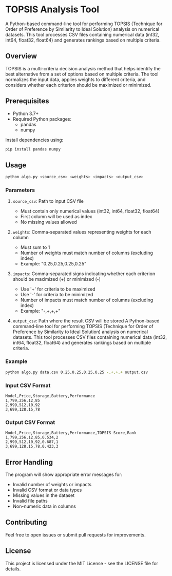 # TOPSIS Analysis Tool

A Python-based command-line tool for performing TOPSIS (Technique for Order of Preference by Similarity to Ideal Solution) analysis on numerical datasets. This tool processes CSV files containing numerical data (int32, int64, float32, float64) and generates rankings based on multiple criteria.

## Overview

TOPSIS is a multi-criteria decision analysis method that helps identify the best alternative from a set of options based on multiple criteria. The tool normalizes the input data, applies weights to different criteria, and considers whether each criterion should be maximized or minimized.

## Prerequisites

- Python 3.7+
- Required Python packages:
  - pandas
  - numpy

Install dependencies using:
```bash
pip install pandas numpy
```

## Usage

```bash
python algo.py <source_csv> <weights> <impacts> <output_csv>
```

### Parameters

1. `source_csv`: Path to input CSV file
   - Must contain only numerical values (int32, int64, float32, float64)
   - First column will be used as index
   - No missing values allowed

2. `weights`: Comma-separated values representing weights for each column
   - Must sum to 1
   - Number of weights must match number of columns (excluding index)
   - Example: "0.25,0.25,0.25,0.25"

3. `impacts`: Comma-separated signs indicating whether each criterion should be maximized (+) or minimized (-)
   - Use '+' for criteria to be maximized
   - Use '-' for criteria to be minimized
   - Number of impacts must match number of columns (excluding index)
   - Example: "-,+,+,+"

4. `output_csv`: Path where the result CSV will be stored
A Python-based command-line tool for performing TOPSIS (Technique for Order of Preference by Similarity to Ideal Solution) analysis on numerical datasets. This tool processes CSV files containing numerical data (int32, int64, float32, float64) and generates rankings based on multiple criteria.
### Example

```bash
python algo.py data.csv 0.25,0.25,0.25,0.25 -,+,+,+ output.csv
```

### Input CSV Format

```csv
Model,Price,Storage,Battery,Performance
1,799,256,12,85
2,999,512,10,92
3,699,128,15,78
```

### Output CSV Format

```csv
Model,Price,Storage,Battery,Performance,TOPSIS Score,Rank
1,799,256,12,85,0.534,2
2,999,512,10,92,0.687,1
3,699,128,15,78,0.423,3
```

## Error Handling

The program will show appropriate error messages for:
- Invalid number of weights or impacts
- Invalid CSV format or data types
- Missing values in the dataset
- Invalid file paths
- Non-numeric data in columns

## Contributing

Feel free to open issues or submit pull requests for improvements.

## License

This project is licensed under the MIT License - see the LICENSE file for details.

